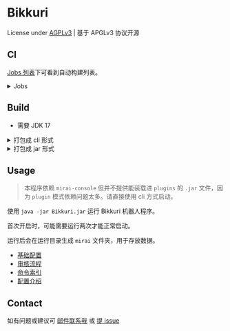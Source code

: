 # Bikkuri

License under [AGPLv3](LICENSE) | 基于 APGLv3 协议开源

## CI

[Jobs 列表](https://gitlab.com/233hbj/bikkuri/-/jobs)下可看到自动构建列表。

<details>
<summary>Jobs</summary>

<img src="docs/imgs/ci-artifact.webp" width=1000 alt="Jobs 视图">

<img src="docs/imgs/ci-artifact-2.webp" width=300 alt="Jar 包位置">

</details>


## Build

- 需要 JDK 17

<details>
<summary>打包成 cli 形式</summary>

1. Clone 本仓库
2. 运行命令 `./gradlew :installDist` or `gradlew.bat :intallDist`
3. 等待一会儿, 可在 `build/install/` 下看到 `Bikkuri`
4. 运行 `Bikkuri` 下的 `./bin/Bikkuri` 或 `./bin/Bikkuri.bat`, 检查是否能够启动
5. Done

</details>

<details>
<summary>打包成 jar 形式</summary>

1. Clone 本仓库
2. 运行命令 `./gradlew :shadowJar` or `gralew.bat :shadowJar`
3. 等待一会儿, 可在 `build/libs/` 下看到 `Bikkuri-版本号-all.jar`
4. 可以改名为简短形式 `mv bikkuri-版本号-all.jar bikkuri.jar`
5. `java -jar bikkuri.jar` 检查是否能够启动
6. Done

</details>

## Usage

> 本程序依赖 `mirai-console` 但并不提供能装载进 `plugins` 的 `.jar` 文件，因为 `plugin` 模式依赖问题太多。请直接使用 cli 方式启动。

使用 `java -jar Bikkuri.jar` 运行 Bikkuri 机器人程序。

首次开启时，可能需要运行两次才能正常启动。

运行后会在运行目录生成 `mirai` 文件夹，用于存放数据。

- [基础配置](./docs/basic.md)
- [审核流程](./docs/audit.md)
- [命令索引](./docs/commands.md)
- [配置介绍](./docs/config.md)

## Contact

如有问题或建议可 <a href="mailto:233hbj@gmail.com" target="_blank">邮件联系我</a>
或 [提 issue](https://gitlab.com/233hbj/bikkuri/-/issues/new?issue)
